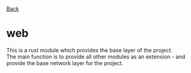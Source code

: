 [Back](../.) <br />

# web

This is a rust module which provides the base layer of the project. <br />
The main function is to provide all other modules as an extension - and provide the base network layer for the
project. <br />